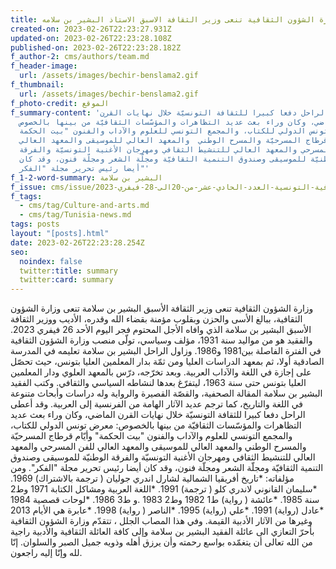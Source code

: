 ```yaml
---
title: وزارة الشؤون الثقافية تنعى وزير الثقافة الاسبق الاستاذ البشير بن سلامه
created-on: 2023-02-26T22:23:27.931Z
updated-on: 2023-02-26T22:23:28.108Z
published-on: 2023-02-26T22:23:28.182Z
f_author-2: cms/authors/team.md
f_header-image:
  url: /assets/images/bechir-benslama2.gif
f_thumbnail:
  url: /assets/images/bechir-benslama2.gif
f_photo-credit: الموقع
f_summary-content: 'أعطى الراحل دفعا كبيرا للثقافة التونسيّة خلال نهايات القرن
  الماضي، وكان وراء بعث عديد التظاهرات والمؤسّسات الثقافيّة من بينها بالخصوص:
  معرض تونس الدولي للكتاب، والمجمع التونسي للعلوم والآداب والفنون "بيت الحكمة"
  وأيّام قرطاج المسرحيّة والمسرح الوطني  والمعهد العالي للموسيقى والمعهد العالي
  للفن المسرحي والمعهد العالي للتنشيط الثقافي ومهرجان الأغنية التونسيّة والفرقة
  الوطنيّة للموسيقى وصندوق التنمية الثقافيّة ومجلّة الشعر ومجلّة فنون، وقد كان
  أيضا رئيس تحرير مجلة "الفكر"'
f_1-2-word-summary: البشير بن سلامة
f_issue: cms/issue/مجلة-الثقافية-التونسية-العدد-الحادي-عشر-من-20الى-28-فيفري-2023.md
f_tags:
  - cms/tag/Culture-and-arts.md
  - cms/tag/Tunisia-news.md
tags: posts
layout: "[posts].html"
date: 2023-02-26T22:23:28.254Z
seo:
  noindex: false
  twitter:title: summary
  twitter:card: summary
---
```

وزارة الشؤون الثقافية تنعى وزير الثقافة الأسبق البشير بن سلامة تنعى وزارة الشؤون الثقافية، ببالغ الأسى والحزن وبقلوب مؤمنة بقضاء الله وقدره، الأديب ووزير الثقافة الأسبق البشير بن سلامة الذي وافاه الأجل المحتوم فجر اليوم الأحد 26 فيفري 2023. والفقيد هو من مواليد سنة 1931، مؤلف وسياسي، تولّى منصب وزارة الشؤون الثقافية في الفترة الفاصلة بين1981 و1986. وزاول الراحل البشير بن سلامة تعليمه في المدرسة الصادقية أولا، ثم بمعهد الدراسات العليا ومن ثمّة بدار المعلمين العليا بتونس، حيث تحصّل على إجازة في اللغة والآداب العربية. وبعد تخرّجه، درّس بالمعهد العلوي ودار المعلمين العليا بتونس حتى سنة 1963، ليتفرّغ بعدها لنشاطه السياسي والثقافي. وكتب الفقيد البشير بن سلامة المقالة الصحفية، والقصّة القصيرة والرواية وله دراسات وأبحاث متنوعة في اللغة والتاريخ، كما ترجم عديد الآثار الهامة من الفرنسية إلى العربية. وقد أعطى الراحل دفعا كبيرا للثقافة التونسيّة خلال نهايات القرن الماضي، وكان وراء بعث عديد التظاهرات والمؤسّسات الثقافيّة من بينها بالخصوص: معرض تونس الدولي للكتاب، والمجمع التونسي للعلوم والآداب والفنون "بيت الحكمة" وأيّام قرطاج المسرحيّة والمسرح الوطني  والمعهد العالي للموسيقى والمعهد العالي للفن المسرحي والمعهد العالي للتنشيط الثقافي ومهرجان الأغنية التونسيّة والفرقة الوطنيّة للموسيقى وصندوق التنمية الثقافيّة ومجلّة الشعر ومجلّة فنون، وقد كان أيضا رئيس تحرير مجلة "الفكر". ومن مؤلفاته: *تاريخ أفريقيا الشمالية لشارل اندري جوليان ( ترجمة بالاشتراك) 1969. *سليمان القانوني لاندري كلو ( ترجمة) 1991. *اللغة العربية ومشاكل الكتابة 1971 وط2 سنة 1985. *عائشة ( رواية) ط1 1982 وط2 1983 .و ط3 1986. *لوحات قصصية 1984 *عادل (رواية) 1991. *علي (رواية) 1995. *الناصر ( رواية) 1998. *عابرة هي الأيام 2013 وغيرها من الآثار الأدبية القيمة. وفي هذا المصاب الجلل ، تتقدّم وزارة الشؤون الثقافية بأحرّ التعازي الى عائلة الفقيد البشير بن سلامة وإلى كافة العائلة الثقافية والأدبية راجية من الله تعالى أن يتغمّده بواسع رحمته وأن يرزق أهله وذويه جميل الصبر والسلوان. إنّا لله وإنّا إليه راجعون.